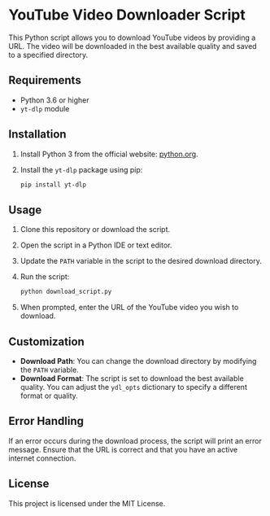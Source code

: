 # YouTube Video Downloader Script

This Python script allows you to download YouTube videos by providing a URL. The video will be downloaded in the best available quality and saved to a specified directory.

## Requirements

- Python 3.6 or higher
- `yt-dlp` module

## Installation

1. Install Python 3 from the official website: [python.org](https://www.python.org/).
2. Install the `yt-dlp` package using pip:

   ```bash
   pip install yt-dlp
   ```

## Usage

1. Clone this repository or download the script.
2. Open the script in a Python IDE or text editor.
3. Update the `PATH` variable in the script to the desired download directory.
4. Run the script:

   ```bash
   python download_script.py
   ```

5. When prompted, enter the URL of the YouTube video you wish to download.

## Customization

- **Download Path**: You can change the download directory by modifying the `PATH` variable.
- **Download Format**: The script is set to download the best available quality. You can adjust the `ydl_opts` dictionary to specify a different format or quality.

## Error Handling

If an error occurs during the download process, the script will print an error message. Ensure that the URL is correct and that you have an active internet connection.

## License

This project is licensed under the MIT License.
